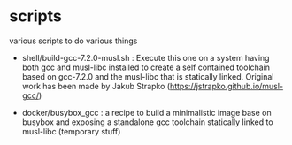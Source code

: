 # scripts
various scripts to do various things

- shell/build-gcc-7.2.0-musl.sh : Execute this one on a system having both gcc and musl-libc installed to create a self contained toolchain based on gcc-7.2.0 and the musl-libc that is statically linked. Original work has been made by Jakub Strapko (https://jstrapko.github.io/musl-gcc/)

- docker/busybox\_gcc : a recipe to build a minimalistic image base on busybox and exposing a standalone gcc toolchain statically linked to musl-libc (temporary stuff)
